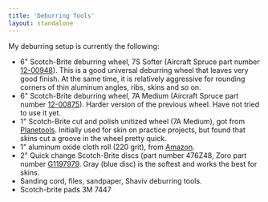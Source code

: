 ```yaml
---
title: 'Deburring Tools'
layout: standalone
---
```


My deburring setup is currently the following:

- 6" Scotch-Brite deburring wheel, 7S Softer (Aircraft Spruce part number [12-00948](https://www.aircraftspruce.com/catalog/topages/scotchdeburrwheel.php)). This is a good universal deburring wheel that leaves very good finish. At the same time, it is relatively aggressive for rounding corners of thin aluminum angles, ribs, skins and so on.
- 6" Scotch-Brite deburring wheel, 7A Medium (Aircraft Spruce part number [12-00875](https://www.aircraftspruce.com/catalog/topages/scotchdeburrwheel.php)). Harder version of the previous wheel. Have not tried to use it yet.
- 1" Scotch-Brite cut and polish unitized wheel (7A Medium), got from [Planetools](https://planetools.com/). Initially used for skin on practice projects, but found that skins cut a groove in the wheel pretty quick.
- 1" aluminum oxide cloth roll (220 grit), from [Amazon](https://www.amazon.com/gp/product/B07D5KVWHD).
- 2" Quick change Scotch-Brite discs (part number 476Z48, Zoro part number [G1197979](https://www.zoro.com/scotch-brite-quick-change-disc-non-woven-8-dia-476z48/i/G1197979). Gray (blue disc) is the softest and works the best for skins.
- Sanding cord, files, sandpaper, Shaviv deburring tools.
- Scotch-brite pads 3M 7447
